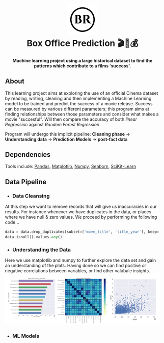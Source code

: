 <h1 align="center">
    <img alt="logo" title="br logo" src="https://github.com/BrianRuizy/portfolio-website-3.0/blob/master/Misc/BR%20logo%20blk.png" width="100"> </br>
  Box Office Prediction 🎬🍿💰
</h1>

<h4 align="center">
Machine learning project using a large historical dataset to find the patterns which contribute to a films 'success'.
</h4>

## About
This learning project aims at exploring the use of an official Cinema dataset by reading, writing, cleaning and then implementing a Machine Learning model to be trained and predict the success of a movie release. Success can be measured by various different parameters; this program aims at finding relationships between those parameters and consider what makes a movie "succesful". Will then compare the accuracy of both *linear Regression* against *Random Forest Regression*. 

Program will undergo this implicit pipeline:
**Cleaning phase** -> **Understanding data** -> **Prediction Models** -> **post-fact data**

## Dependencies
Tools include: [Pandas](https://pandas.pydata.org/), 
[Matplotlib](https://matplotlib.org/), 
[Numpy](https://www.numpy.org/),
[Seaborn](https://seaborn.pydata.org/),
[SciKit-Learn](https://scikit-learn.org/stable/)

## Data Pipeline
* ### Data Cleansing
At this step we want to remove records that will give us inaccuracies in our results. For instance whenever we have duplicates in the data, or places where we have null & zero values. We proceed by performing the following code...
```python
data = data.drop_duplicates(subset=['move_title', 'title_year'], keep='first').copy()
data.isnull().values.any()
```
* ### Understanding the Data
Here we use matplotlib and numpy to further explore the data set and gain an understanding of the plots. Having done so we can find positive or negative correlations between variables, or find other valubale insights.
<img src="https://github.com/BrianRuizy/box-office-prediction/blob/master/images/boxoffice-understandingData.png" > </img>
* ### ML Models
